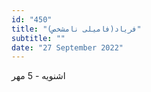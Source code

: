 ```yaml
---
id: "450"
title: "فریاد(فامیلی نامشخص)"
subtitle: ""
date: "27 September 2022"
---
```


اشنویه - 5 مهر 
